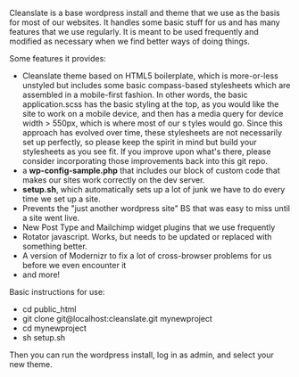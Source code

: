 Cleanslate is a base wordpress install and theme that we use as the basis for 
most of our websites. It handles some basic stuff for us and has many features 
that we use regularly. It is meant to be used frequently and modified as 
necessary when we find better ways of doing things.

Some features it provides:

* Cleanslate theme based on HTML5 boilerplate, which is more-or-less unstyled 
but includes some basic compass-based stylesheets which are assembled in a 
mobile-first fashion. In other words, the basic application.scss has the 
basic styling at the top, as you would like the site to work on a mobile device, 
and then has a media query for device width > 550px, which is where most of our s
tyles would go. Since this approach has evolved over time, these stylesheets are 
not necessarily set up perfectly, so please keep the spirit in mind but build 
your stylesheets as you see fit. If you improve upon what's there, please 
consider incorporating those improvements back into this git repo.
* a **wp-config-sample.php** that includes our block of custom code that makes our sites work correctly on the dev server.
* **setup.sh**, which automatically sets up a lot of junk we have to do every time we set up a site.
* Prevents the "just another wordpress site" BS that was easy to miss until a site went live.
* New Post Type and Mailchimp widget plugins that we use frequently
* Rotator javascript. Works, but needs to be updated or replaced with something better.
* A version of Modernizr to fix a lot of cross-browser problems for us before we even encounter it 
* and more!

Basic instructions for use:

* cd public_html
* git clone git@localhost:cleanslate.git mynewproject
* cd mynewproject
* sh setup.sh

Then you can run the wordpress install, log in as admin, and select your new theme.